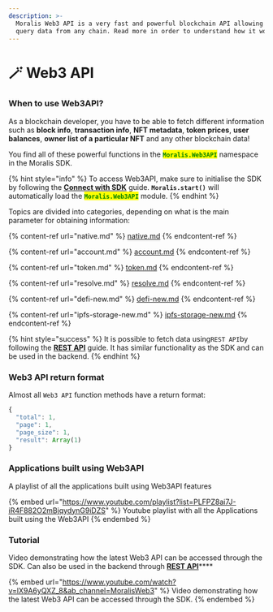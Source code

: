 ```yaml
---
description: >-
  Moralis Web3 API is a very fast and powerful blockchain API allowing you to
  query data from any chain. Read more in order to understand how it works.
---
```


# 🪄 Web3 API

### When to use Web3API?

As a blockchain developer, you have to be able to fetch different information such as **block info**, **transaction info**, **NFT metadata**, **token prices**, **user balances**, **owner list of a particular NFT** and any other blockchain data!

You find all of these powerful functions in the <mark style="color:green;">**`Moralis.Web3API`**</mark> namespace in the Moralis SDK.

{% hint style="info" %}
To access Web3API, make sure to initialise the SDK by following the [**Connect with SDK**](../connect-the-sdk/) guide. **`Moralis.start()`** will automatically load the <mark style="color:green;">**`Moralis.Web3API`**</mark> module.
{% endhint %}

Topics are divided into categories, depending on what is the main parameter for obtaining information:

{% content-ref url="native.md" %}
[native.md](native.md)
{% endcontent-ref %}

{% content-ref url="account.md" %}
[account.md](account.md)
{% endcontent-ref %}

{% content-ref url="token.md" %}
[token.md](token.md)
{% endcontent-ref %}

{% content-ref url="resolve.md" %}
[resolve.md](resolve.md)
{% endcontent-ref %}

{% content-ref url="defi-new.md" %}
[defi-new.md](defi-new.md)
{% endcontent-ref %}

{% content-ref url="ipfs-storage-new.md" %}
[ipfs-storage-new.md](ipfs-storage-new.md)
{% endcontent-ref %}

{% hint style="success" %}
It is possible to fetch data using`REST API`by following the [**REST API**](moralis-web3-api-rest.md) guide. It has similar functionality as the SDK and can be used in the backend.
{% endhint %}

### Web3 API return format

Almost all `Web3 API` function methods have a return format:

```javascript
{
  "total": 1,
  "page": 1,
  "page_size": 1,
  "result": Array(1)
}
```

### Applications built using Web3API

A playlist of all the applications built using Web3API features

{% embed url="https://www.youtube.com/playlist?list=PLFPZ8ai7J-iR4F882O2mBjqydynG9iDZS" %}
Youtube playlist with all the Applications built using the Web3API
{% endembed %}

### Tutorial

Video demonstrating how the latest Web3 API can be accessed through the SDK. Can also be used in the backend through [**REST API**](moralis-web3-api-rest.md)****

{% embed url="https://www.youtube.com/watch?v=lX9A6yQXZ_8&ab_channel=MoralisWeb3" %}
Video demonstrating how the latest Web3 API can be accessed through the SDK.
{% endembed %}
